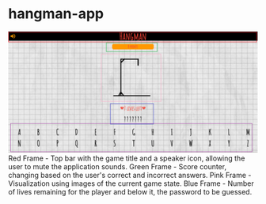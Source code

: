 # hangman-app
![Moje zdjęcie](hangman/images/review.png)
Red Frame - Top bar with the game title and a speaker icon, allowing the user to mute the application sounds.
Green Frame - Score counter, changing based on the user's correct and incorrect answers.
Pink Frame - Visualization using images of the current game state.
Blue Frame - Number of lives remaining for the player and below it, the password to be guessed.

